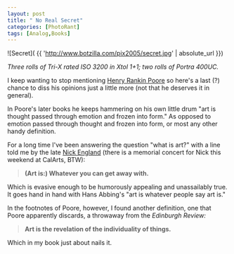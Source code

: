 ```yaml
---
layout: post
title: " No Real Secret"
categories: [PhotoRant]
tags: [Analog,Books]
---
```

![Secret]( {{ 'http://www.botzilla.com/pix2005/secret.jpg' | absolute_url }})

_Three rolls of Tri-X rated ISO 3200 in Xtol 1+1; two rolls of Portra 400UC._

I keep wanting to stop mentioning <a href="/blog/archives/000359.html">Henry Rankin Poore</a> so here's a last (?) chance to diss his opinions just a little more (not that he deserves it in general).

In Poore's later books he keeps hammering on his own little drum "art is thought passed through emotion and frozen into form." As opposed to emotion passed through thought and frozen into form, or most any other handy definition.

For a long time I've been answering the question "what is art?" with a line told me by the late <a href="http://music.calarts.edu/faculty/nengland.html" target="_blank">Nick England</a> (there is a memorial concert for Nick this weekend at CalArts, BTW):

<!--more-->
> __(Art is:) Whatever you can get away with.__

Which is evasive enough to be humorously appealing and unassailably true. It goes hand in hand with Hans Abbing's "art is whatever people say art is."

In the footnotes of Poore, however, I found another definition, one that Poore apparently discards, a throwaway from the <i>Edinburgh Review:</i>

> __Art is the revelation of the individuality of things.__

Which in my book just about nails it.
